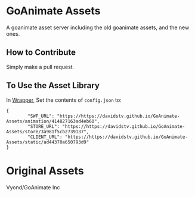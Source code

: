 # GoAnimate Assets
A goanimate asset server including the old goanimate assets, and the new ones.
## How to Contribute
Simply make a pull request.

## To Use the Asset Library
In [Wrapper](https://github.com/GoAnimate-Wrapper/GoAnimate-Wrapper), Set the contents of `config.json` to:
```
{
        "SWF_URL": "https://https://davidstv.github.io/GoAnimate-Assets/animation/414827163ad4eb60",
        "STORE_URL": "https://https://davidstv.github.io/GoAnimate-Assets/store/3a981f5cb2739137",
        "CLIENT_URL": "https://https://davidstv.github.io/GoAnimate-Assets/static/ad44370a650793d9"
}
```


# Original Assets
Vyond/GoAnimate Inc

